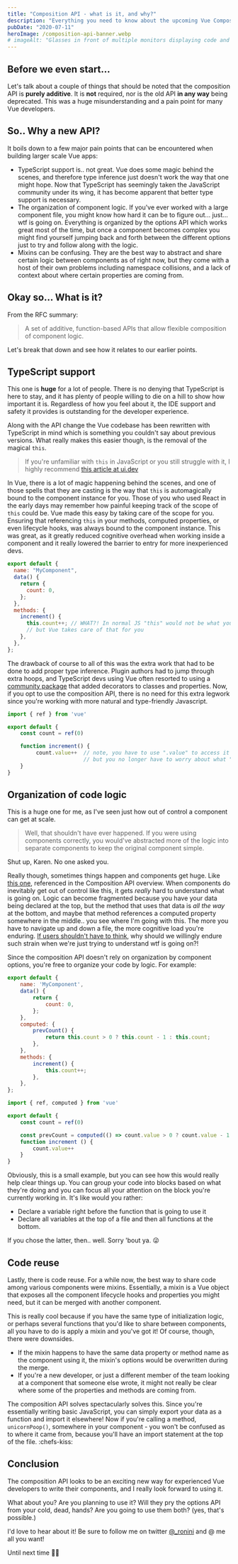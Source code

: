 ```yaml
---
title: "Composition API - what is it, and why?"
description: "Everything you need to know about the upcoming Vue Composition API"
pubDate: "2020-07-11"
heroImage: /composition-api-banner.webp
# imageAlt: "Glasses in front of multiple monitors displaying code and other developer tools."
---
```


## Before we even start...

Let's talk about a couple of things that should be noted that the composition API is **purely additive**. It is **not** required, nor is the old API **in any way** being deprecated. This was a huge misunderstanding and a pain point for many Vue developers.

## So.. Why a new API?

It boils down to a few major pain points that can be encountered when building larger scale Vue apps:

- TypeScript support is.. not great. Vue does some magic behind the scenes, and therefore type inference just doesn't work the way that one might hope. Now that TypeScript has seemingly taken the JavaScript community under its wing, it has become apparent that better type support is necessary.
- The organization of component logic. If you've ever worked with a large component file, you might know how hard it can be to figure out... just... wtf is going on. Everything is organized by the options API which works great most of the time, but once a component becomes complex you might find yourself jumping back and forth between the different options just to try and follow along with the logic.
- Mixins can be confusing. They are the best way to abstract and share certain logic between components as of right now, but they come with a host of their own problems including namespace collisions, and a lack of context about where certain properties are coming from.

## Okay so... What is it?

From the RFC summary:

> A set of additive, function-based APIs that allow flexible composition of component logic.

Let's break that down and see how it relates to our earlier points.

## TypeScript support

This one is **huge** for a lot of people. There is no denying that TypeScript is here to stay, and it has plenty of people willing to die on a hill to show how important it is. Regardless of how you feel about it, the IDE support and safety it provides is outstanding for the developer experience.

Along with the API change the Vue codebase has been rewritten with TypeScript in mind which is something you couldn't say about previous versions. What really makes this easier though, is the removal of the magical `this`.

> If you're unfamiliar with `this` in JavaScript or you still struggle with it, I highly recommend [this article at ui.dev](https://ui.dev/this-keyword-call-apply-bind-javascript/)

In Vue, there is a lot of magic happening behind the scenes, and one of those spells that they are casting is the way that `this` is automagically bound to the component instance for you. Those of you who used React in the early days may remember how painful keeping track of the scope of `this` could be. Vue made this easy by taking care of the scope for you. Ensuring that referencing `this` in your methods, computed properties, or even lifecycle hooks, was always bound to the component instance. This was great, as it greatly reduced cognitive overhead when working inside a component and it really lowered the barrier to entry for more inexperienced devs.

```javascript
export default {
  name: "MyComponent",
  data() {
    return {
      count: 0,
    };
  },
  methods: {
    increment() {
      this.count++; // WHAT?! In normal JS "this" would not be what you think it is
      // but Vue takes care of that for you
    },
  },
};
```

The drawback of course to all of this was the extra work that had to be done to add proper type inference. Plugin authors had to jump through extra hoops, and TypeScript devs using Vue often resorted to using a [community package](https://class-component.vuejs.org/) that added decorators to classes and properties. Now, if you opt to use the composition API, there is no need for this extra legwork since you're working with more natural and type-friendly Javascript.

```javascript
import { ref } from 'vue'

export default {
    const count = ref(0)

    function increment() {
         count.value++  // note, you have to use ".value" to access it now
                        // but you no longer have to worry about what "this" actually is!
    }
}
```

## Organization of code logic

This is a huge one for me, as I've seen just how out of control a component can get at scale.

> Well, that shouldn't have ever happened. If you were using components correctly, you would've abstracted more of the logic into separate components to keep the original component simple.

Shut up, Karen. No one asked you.

Really though, sometimes things happen and components get huge. Like [this one](https://github.com/vuejs/vue-cli/blob/a09407dd5b9f18ace7501ddb603b95e31d6d93c0/packages/@vue/cli-ui/src/components/folder/FolderExplorer.vue#L198-L404), referenced in the Composition API overview.
When components do inevitably get out of control like this, it gets _really_ hard to understand what is going on. Logic can become fragmented because you have your data being declared at the top, but the method that uses that data is _all the way_ at the bottom, and maybe that method references a computed property somewhere in the middle.. you see where I'm going with this.
The more you have to navigate up and down a file, the more cognitive load you're enduring. [If users shouldn't have to think](https://smile.amazon.com/Dont-Make-Think-Revisited-Usability/dp/0321965515/ref=sr_1_1?dchild=1&keywords=don%27t+make+me+think&qid=1594500153&sr=8-1), why should we willingly endure such strain when we're just trying to understand wtf is going on?!

Since the composition API doesn't rely on organization by component options, you're free to organize your code by logic. For example:

```javascript
export default {
    name: 'MyComponent',
    data() {
        return {
            count: 0,
        };
    },
    computed: {
        prevCount() {
            return this.count > 0 ? this.count - 1 : this.count;
        },
    },
    methods: {
        increment() {
            this.count++;
        },
    },
};
```

```javascript
import { ref, computed } from 'vue'

export default {
    const count = ref(0)

    const prevCount = computed(() => count.value > 0 ? count.value - 1 : count.value)
    function increment () {
        count.value++
    }
}
```

Obviously, this is a small example, but you can see how this would really help clear things up. You can group your code into blocks based on what they're doing and you can focus all your attention on the block you're currently working in. It's like would you rather:

- Declare a variable right before the function that is going to use it
- Declare all variables at the top of a file and then all functions at the bottom.

If you chose the latter, then.. well. Sorry 'bout ya. 😜

## Code reuse

Lastly, there is code reuse. For a while now, the best way to share code among various components were mixins. Essentially, a mixin is a Vue object that exposes all the component lifecycle hooks and properties you might need, but it can be merged with another component.

This is really cool because if you have the same type of initialization logic, or perhaps several functions that you'd like to share between components, all you have to do is apply a mixin and you've got it! Of course, though, there were downsides.

- If the mixin happens to have the same data property or method name as the component using it, the mixin's options would be overwritten during the merge.
- If you're a new developer, or just a different member of the team looking at a component that someone else wrote, it might not really be clear where some of the properties and methods are coming from.

The composition API solves spectacularly solves this. Since you're essentially writing basic JavaScript, you can simply export your data as a function and import it elsewhere! Now if you're calling a method, `unicornPoop()`, somewhere in your component - you won't be confused as to where it came from, because you'll have an import statement at the top of the file. :chefs-kiss:

## Conclusion

The composition API looks to be an exciting new way for experienced Vue developers to write their components, and I really look forward to using it.

What about you? Are you planning to use it? Will they pry the options API from your cold, dead, hands? Are you going to use them both? (yes, that's possible.)

I'd love to hear about it! Be sure to follow me on twitter [@\_ronini](https://twitter.com/_ronini) and @ me all you want!

Until next time 🖖🏻
